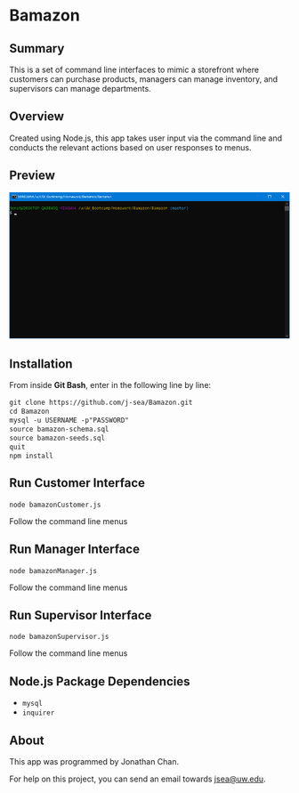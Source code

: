 # Bamazon

## Summary
This is a set of command line interfaces to mimic a storefront where customers can purchase products, managers can manage inventory, and supervisors can manage departments.

## Overview
Created using Node.js, this app takes user input via the command line and conducts the relevant actions based on user responses to menus.

## Preview
![Preview GIF of Bamazon in action](./preview.gif "Preview GIF of Bamazon in action")

## Installation

From inside **Git Bash**, enter in the following line by line:

```
git clone https://github.com/j-sea/Bamazon.git
cd Bamazon
mysql -u USERNAME -p"PASSWORD"
source bamazon-schema.sql
source bamazon-seeds.sql
quit
npm install
```

## Run Customer Interface

```
node bamazonCustomer.js
```

Follow the command line menus

## Run Manager Interface

```
node bamazonManager.js
```

Follow the command line menus

## Run Supervisor Interface

```
node bamazonSupervisor.js
```

Follow the command line menus

## Node.js Package Dependencies

* `mysql`
* `inquirer`

## About

This app was programmed by Jonathan Chan.

For help on this project, you can send an email towards jsea@uw.edu.